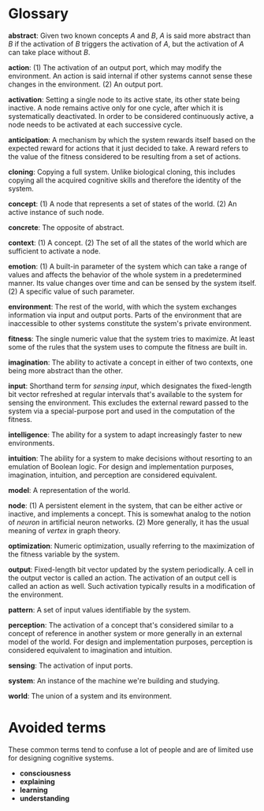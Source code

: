 Glossary
==

**abstract**: Given two known concepts $A$ and $B$, $A$ is said more abstract
              than $B$ if the activation of $B$ triggers the activation of $A$,
              but the activation of $A$ can take place without $B$.

**action**: (1) The activation of an output port, which may modify
            the environment. An action is said internal if other systems
            cannot sense these changes in the environment. (2) An output port.

**activation**: Setting a single node to its active state, its other state
                being inactive. A node remains active only for one
                cycle, after which it is systematically deactivated. In
                order to be considered continuously active, a node needs
                to be activated at each successive cycle.

**anticipation**: A mechanism by which the system rewards itself based
                  on the expected reward for actions that it just
                  decided to take. A reward refers to the value of the
                  fitness considered to be resulting from a set of actions.

**cloning**: Copying a full system. Unlike biological cloning, this
             includes copying all the acquired cognitive skills and
             therefore the identity of the system.

**concept**: (1) A node that represents a set of states of the
             world. (2) An active instance of such node.

**concrete**: The opposite of abstract.

**context**: (1) A concept. (2) The set of all the states of the world
             which are sufficient to activate a node.

**emotion**: (1) A built-in parameter of the system which can take a
             range of values and affects the behavior of the whole
             system in a predetermined manner. Its value changes over
             time and can be sensed by the system itself. (2) A
             specific value of such parameter.

**environment**: The rest of the world, with which the system
                 exchanges information via input and output ports.
                 Parts of the environment that are inaccessible to
                 other systems constitute the system's private
                 environment.

**fitness**: The single numeric value that the system tries to
             maximize. At least some of the rules that the system uses
             to compute the fitness are built in.

**imagination**: The ability to activate a concept in either of two contexts,
                 one being more abstract than the other.

**input**: Shorthand term for _sensing input_, which designates the
           fixed-length bit vector refreshed at regular intervals
           that's available to the system for sensing the environment.
           This excludes the external reward passed to the
           system via a special-purpose port and used in the
           computation of the fitness.

**intelligence**: The ability for a system to adapt increasingly
                  faster to new environments.

**intuition**: The ability for a system to make decisions without
               resorting to an emulation of Boolean
               logic. For design and implementation purposes, imagination,
               intuition, and perception are considered equivalent.

**model**: A representation of the world.

**node**: (1) A persistent element in the system, that can be either
          active or inactive, and implements a concept. This is
          somewhat analog to the notion of _neuron_ in artificial
          neuron networks. (2) More generally, it has the
          usual meaning of _vertex_ in graph theory.

**optimization**: Numeric optimization, usually referring to the
                  maximization of the fitness variable by the system.

**output**: Fixed-length bit vector updated by the system
            periodically. A cell in the output vector is called an
            action. The activation of an output cell is
            called an action as well. Such activation typically
            results in a modification of the environment.

**pattern**: A set of input values identifiable by the system.

**perception**: The activation of a concept that's considered similar
                to a concept of reference in another system or more
                generally in an external model of the world.
                For design and implementation purposes, perception is
                considered equivalent to imagination and intuition.

**sensing**: The activation of input ports.

**system**: An instance of the machine we're building and studying.

**world**: The union of a system and its environment.

Avoided terms
==

These common terms tend to confuse a lot of people and are of limited
use for designing cognitive systems.

* **consciousness**
* **explaining**
* **learning**
* **understanding**
